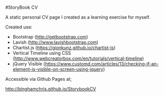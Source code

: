 #StoryBook CV

A static personal CV page I created as a learning exercise for myself.

Created use:
- Bootstrap (http://getbootstrap.com)
- Lavish (http://www.lavishbootstrap.com)
- Chartist.js (https://gionkunz.github.io/chartist-js)
- Vertical Timeline using CSS (http://www.webcreatorbox.com/en/tutorials/vertical-timeline)
- jQuery Visible (https://www.customd.com/articles/13/checking-if-an-element-is-visible-on-screen-using-jquery)

Accessible via Github Pages at;

http://binghamchris.github.io/StorybookCV